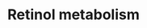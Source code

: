 ---
annotations:
- id: PW:0000003
  parent: signaling pathway
  type: Pathway Ontology
  value: signaling pathway
- id: CL:0009001
  parent: native cell
  type: Cell Type Ontology
  value: compound eye retinal cell
- id: PW:0000001
  type: Pathway Ontology
  value: pathway
- id: PW:0000141
  parent: classic metabolic pathway
  type: Pathway Ontology
  value: retinol metabolic pathway
- id: PW:0000002
  parent: classic metabolic pathway
  type: Pathway Ontology
  value: classic metabolic pathway
authors:
- Rvanrosmeulen
- Andra
- DeSl
- Eweitz
description: 'This pathway describes the metabolism of retinol. Retinol, more common
  known as vitamin A, is involved in various physiological processes in the human
  body.  Vitamin A must acquired from the diet. When taken up, retinol metabolism
  is important to create all the different retinoid forms, such as retinoic acid and
  retinyl esters. All these types have their own function.   There are many carries
  proteins and enzymes specific to retinoid metabolism involved in the processes. '
last-edited: 2023-02-14
organisms:
- Homo sapiens
redirect_from:
- /index.php/Pathway:WP5188
- /instance/WP5188
- /instance/WP5188_rr122585
revision: r122585
schema-jsonld:
- '@context': https://schema.org/
  '@id': https://wikipathways.github.io/pathways/WP5188.html
  '@type': Dataset
  creator:
    '@type': Organization
    name: WikiPathways
  description: 'This pathway describes the metabolism of retinol. Retinol, more common
    known as vitamin A, is involved in various physiological processes in the human
    body.  Vitamin A must acquired from the diet. When taken up, retinol metabolism
    is important to create all the different retinoid forms, such as retinoic acid
    and retinyl esters. All these types have their own function.   There are many
    carries proteins and enzymes specific to retinoid metabolism involved in the processes. '
  keywords:
  - 11-cis retinal
  - 11-cis-retinol
  - 11-cis-retinyl palmitate
  - 11-cis-retinyl tetradecanoate
  - 11-cis-retinyl-palmitate hydrolase
  - 18-hydroxy RA
  - 4-hydroxy RA
  - 4-oxo RA
  - 9-cis-retinal
  - 9-cis-retinoate
  - 9-cis-retinol
  - ADH1A
  - AWAT2
  - Aldehyde oxidase
  - BCDO1
  - CP1A1
  - CP26A
  - CP2A6
  - CP2W1
  - CP3A7
  - DHRS4
  - DHRS9
  - Iodopsin
  - LRAT
  - PNPL4
  - RDH12
  - RDH13
  - RPE65
  - Retinal dehydrogenase 1
  - SDR16C5
  - all-trans-retinal
  - all-trans-retinoate
  - all-trans-retinol
  - all-trans-retinyl esters
  - beta-Carotene
  license: CC0
  name: Retinol metabolism
seo: CreativeWork
title: Retinol metabolism
wpid: WP5188
---
